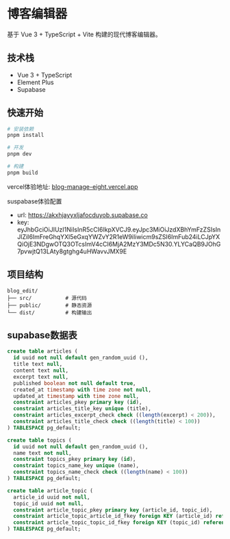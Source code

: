# 博客编辑器

基于 Vue 3 + TypeScript + Vite 构建的现代博客编辑器。

## 技术栈

- Vue 3 + TypeScript
- Element Plus
- Supabase

## 快速开始

```bash
# 安装依赖
pnpm install

# 开发
pnpm dev

# 构建
pnpm build
```

vercel体验地址: [blog-manage-eight.vercel.app](https://blog-manage-eight.vercel.app/)

suspabase体验配置
 * url: https://akxhjayyxljafocduyob.supabase.co
 * key: eyJhbGciOiJIUzI1NiIsInR5cCI6IkpXVCJ9.eyJpc3MiOiJzdXBhYmFzZSIsInJlZiI6ImFreGhqYXl5eGxqYWZvY2R1eW9iIiwicm9sZSI6ImFub24iLCJpYXQiOjE3NDgwOTQ3OTcsImV4cCI6MjA2MzY3MDc5N30.YLYCaQB9JOhG7pvwjtQ13LAty8gtghg4uHWavvJMX9E

## 项目结构

```
blog_edit/
├── src/           # 源代码
├── public/        # 静态资源
└── dist/          # 构建输出
```

## supabase数据表

```sql
create table articles (
  id uuid not null default gen_random_uuid (),
  title text null,
  content text null,
  excerpt text null,
  published boolean not null default true,
  created_at timestamp with time zone not null,
  updated_at timestamp with time zone null,
  constraint articles_pkey primary key (id),
  constraint articles_title_key unique (title),
  constraint articles_excerpt_check check ((length(excerpt) < 200)),
  constraint articles_title_check check ((length(title) < 100))
) TABLESPACE pg_default;
```

```sql
create table topics (
  id uuid not null default gen_random_uuid (),
  name text not null,
  constraint topics_pkey primary key (id),
  constraint topics_name_key unique (name),
  constraint topics_name_check check ((length(name) < 100))
) TABLESPACE pg_default;
```

```sql
create table article_topic (
  article_id uuid not null,
  topic_id uuid not null,
  constraint article_topic_pkey primary key (article_id, topic_id),
  constraint article_topic_article_id_fkey foreign KEY (article_id) references articles (id) on update CASCADE on delete CASCADE,
  constraint article_topic_topic_id_fkey foreign KEY (topic_id) references topics (id) on update CASCADE on delete CASCADE
) TABLESPACE pg_default;
```